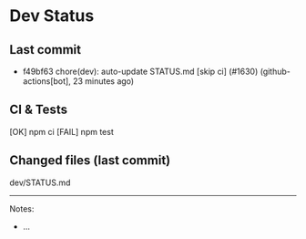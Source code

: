 # Dev Status

## Last commit
- f49bf63 chore(dev): auto-update STATUS.md [skip ci] (#1630) (github-actions[bot], 23 minutes ago)
## CI & Tests
[OK] npm ci
[FAIL] npm test

## Changed files (last commit)
dev/STATUS.md

---
Notes:
- ...
